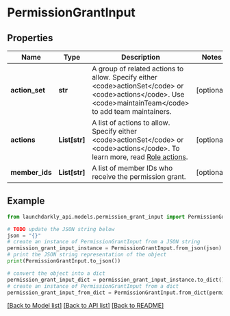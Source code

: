 # PermissionGrantInput


## Properties

Name | Type | Description | Notes
------------ | ------------- | ------------- | -------------
**action_set** | **str** | A group of related actions to allow. Specify either &lt;code&gt;actionSet&lt;/code&gt; or &lt;code&gt;actions&lt;/code&gt;. Use &lt;code&gt;maintainTeam&lt;/code&gt; to add team maintainers. | [optional] 
**actions** | **List[str]** | A list of actions to allow. Specify either &lt;code&gt;actionSet&lt;/code&gt; or &lt;code&gt;actions&lt;/code&gt;. To learn more, read [Role actions](https://launchdarkly.com/docs/ld-docs/home/account/role-actions). | [optional] 
**member_ids** | **List[str]** | A list of member IDs who receive the permission grant. | [optional] 

## Example

```python
from launchdarkly_api.models.permission_grant_input import PermissionGrantInput

# TODO update the JSON string below
json = "{}"
# create an instance of PermissionGrantInput from a JSON string
permission_grant_input_instance = PermissionGrantInput.from_json(json)
# print the JSON string representation of the object
print(PermissionGrantInput.to_json())

# convert the object into a dict
permission_grant_input_dict = permission_grant_input_instance.to_dict()
# create an instance of PermissionGrantInput from a dict
permission_grant_input_from_dict = PermissionGrantInput.from_dict(permission_grant_input_dict)
```
[[Back to Model list]](../README.md#documentation-for-models) [[Back to API list]](../README.md#documentation-for-api-endpoints) [[Back to README]](../README.md)


